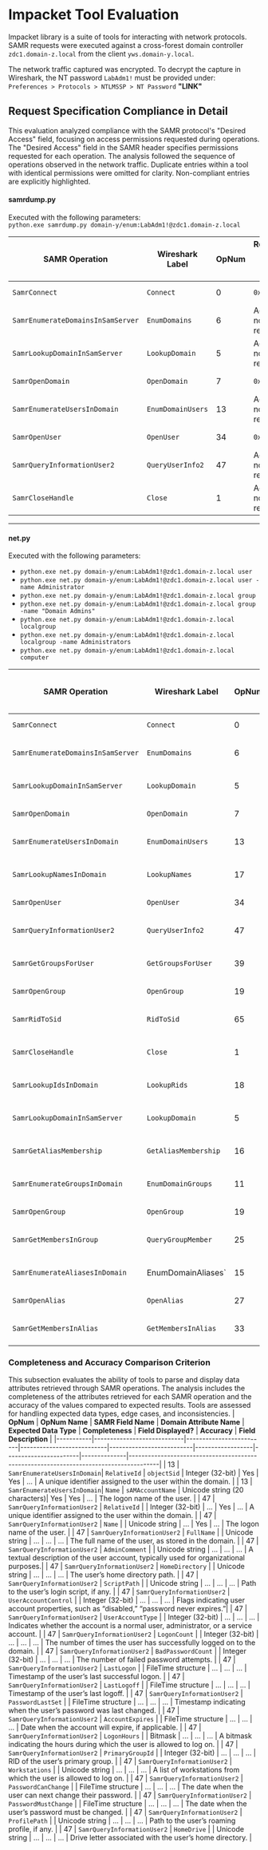 # Impacket Tool Evaluation

Impacket library is a suite of tools for interacting with network protocols.  SAMR requests were executed against a cross-forest domain controller `zdc1.domain-z.local` from the client `yws.domain-y.local`.

The network traffic captured was encrypted. To decrypt the capture in Wireshark, the NT password `LabAdm1!` must be provided under:  
`Preferences > Protocols > NTLMSSP > NT Password`
**"LINK"**

## Request Specification Compliance in Detail

This evaluation analyzed compliance with the SAMR protocol's "Desired Access" field, focusing on access permissions requested during operations. The "Desired Access" field in the SAMR header specifies permissions requested for each operation.
The analysis followed the sequence of operations observed in the network traffic. Duplicate entries within a tool with identical permissions were omitted for clarity. Non-compliant entries are explicitly highlighted.

#### samrdump.py

Executed with the following parameters:  
`python.exe samrdump.py domain-y/enum:LabAdm1!@zdc1.domain-z.local`

| **SAMR Operation**  | **Wireshark Label** | **OpNum** | **Requested Access Rights (Hex)** | **Rights Description**  | **Required for Operation?** | **Compliance with Requested Access** |
|---------------------|---------------------|-----------|-----------------------------------|-------------------------|-----------------------------|--------------------------------------|
| `SamrConnect`       | `Connect`           | 0         | `0x02000000`     | **`MAXIMUM_ALLOWED` (``0x02000000``)**   | No                          | Not Compliant                        |
| `SamrEnumerateDomainsInSamServer` | `EnumDomains`| 6  | Access not requested               | N/A                    | N/A                         | N/A                                  |
| `SamrLookupDomainInSamServer`     | `LookupDomain`    | 5   | Access not requested         | N/A                    | N/A                         | N/A                                  |
| `SamrOpenDomain`    | `OpenDomain`        | 7         | `0x02000000`     | **`MAXIMUM_ALLOWED` (``0x02000000``)**   | No                          | Not Compliant                        |
| `SamrEnumerateUsersInDomain` | `EnumDomainUsers` | 13 | Access not requested               | N/A                    | N/A                         | N/A                                  |
| `SamrOpenUser`      | `OpenUser`          | 34        | `0x02000000`     | **`MAXIMUM_ALLOWED` (``0x02000000``)**   | No                          | Not Compliant                        |
| `SamrQueryInformationUser2` | `QueryUserInfo2` | 47   | Access not requested               | N/A                    | N/A                         | N/A                                  |
| `SamrCloseHandle` | `Close` | 1                       | Access not requested               | N/A                    | N/A                         | N/A                                  |

---


#### net.py

Executed with the following parameters:  
- `python.exe net.py domain-y/enum:LabAdm1!@zdc1.domain-z.local user`
- `python.exe net.py domain-y/enum:LabAdm1!@zdc1.domain-z.local user -name Administrator`
- `python.exe net.py domain-y/enum:LabAdm1!@zdc1.domain-z.local group`
- `python.exe net.py domain-y/enum:LabAdm1!@zdc1.domain-z.local group -name "Domain Admins"`
- `python.exe net.py domain-y/enum:LabAdm1!@zdc1.domain-z.local localgroup`
- `python.exe net.py domain-y/enum:LabAdm1!@zdc1.domain-z.local localgroup -name Administrators`
- `python.exe net.py domain-y/enum:LabAdm1!@zdc1.domain-z.local computer`

| **SAMR Operation**  | **Wireshark Label** | **OpNum** | **Requested Access Rights (Hex)** | **Rights Description**  | **Required for Operation?** | **Compliance with Requested Access** |
|---------------------|---------------------|-----------|-----------------------------------|-------------------------|-----------------------------|--------------------------------------|
| `SamrConnect`       | `Connect`           | 0         | `0x02000000`     | **`MAXIMUM_ALLOWED` (``0x02000000``)**   | No                          | Not Compliant                        |
| `SamrEnumerateDomainsInSamServer` | `EnumDomains`| 6  | Access not requested               | N/A                    | N/A                         | N/A                                  |
| `SamrLookupDomainInSamServer`     | `LookupDomain`    | 5   | Access not requested         | N/A                    | N/A                         | N/A                                  |
| `SamrOpenDomain`    | `OpenDomain`        | 7         | `0x02000000`     | **`MAXIMUM_ALLOWED` (``0x02000000``)**   | No                          | Not Compliant                        |
| `SamrEnumerateUsersInDomain` | `EnumDomainUsers` | 13 | Access not requested               | N/A                    | N/A                         | N/A                                  |
| `SamrLookupNamesInDomain`    | `LookupNames`     | 17 | Access not requested               | N/A                    | N/A                         | N/A                                  |
| `SamrOpenUser`      | `OpenUser`          | 34        | `0x02000000`     | **`MAXIMUM_ALLOWED` (``0x02000000``)**   | No                          | Not Compliant                        |
| `SamrQueryInformationUser2` | `QueryUserInfo2` | 47   | Access not requested               | N/A                    | N/A                         | N/A                                  |
| `SamrGetGroupsForUser` | `GetGroupsForUser` | 39      | Access not requested               | N/A                    | N/A                         | N/A                                  |
| `SamrOpenGroup`        | `OpenGroup`        | 19      | `0x02000000`     | **`MAXIMUM_ALLOWED` (``0x02000000``)**   | No                          | Not Compliant                        |
| `SamrRidToSid`         | `RidToSid`         | 65      | Access not requested               | N/A                    | N/A                         | N/A                                  |
| `SamrCloseHandle` | `Close` | 1                       | Access not requested               | N/A                    | N/A                         | N/A                                  |
| `SamrLookupIdsInDomain` | `LookupRids`      |  18     | Access not requested               | N/A                    | N/A                         | N/A                                  |
| `SamrLookupDomainInSamServer` | `LookupDomain` | 5    | Access not requested               | N/A                    | N/A                         | N/A                                  |
| `SamrGetAliasMembership` | `GetAliasMembership` | 16  | Access not requested               | N/A                    | N/A                         | N/A                                  |
| `SamrEnumerateGroupsInDomain`|`EnumDomainGroups`| 11  | Access not requested               | N/A                    | N/A                         | N/A                                  |
| `SamrOpenGroup`             | `OpenGroup`       | 19  | `0x02000000`     | **`MAXIMUM_ALLOWED` (``0x02000000``)**   | No                          | Not Compliant                        |
| `SamrGetMembersInGroup`     | `QueryGroupMember`  | 25| Access not requested               | N/A                    | N/A                         | N/A                                  |
| `SamrEnumerateAliasesInDomain`| EnumDomainAliases`| 15| Access not requested               | N/A                    | N/A                         | N/A                                  |
| `SamrOpenAlias`   | `OpenAlias`            | 27       | `0x02000000`     | **`MAXIMUM_ALLOWED` (``0x02000000``)**   | No                          | Not Compliant                        |
| `SamrGetMembersInAlias` | `GetMembersInAlias`| 33     | Access not requested               | N/A                    | N/A                         | N/A                                  |

### Completeness and Accuracy Comparison Criterion

This subsection evaluates the ability of tools to parse and display data attributes retrieved through SAMR operations. The analysis includes the completeness of the attributes retrieved for each SAMR operation and the accuracy of the values compared to expected results. Tools are assessed for handling expected data types, edge cases, and inconsistencies.
| **OpNum** | **OpNum Name**             | **SAMR Field Name**     | **Domain Attribute Name** | **Expected Data Type**   | **Completeness** | **Field Displayed?** | **Accuracy** | **Field Description**                                                                 |
|-----------|----------------------------|-------------------------|---------------------------|--------------------------|------------------|-----------------------|--------------|---------------------------------------------------------------------------------------|
| 13        | `SamrEnumerateUsersInDomain`| `RelativeId`           | `objectSid`               | Integer (32-bit)         | Yes              | Yes                   | ...          | A unique identifier assigned to the user within the domain.                          |
| 13        | `SamrEnumerateUsersInDomain`| `Name`                 | `sAMAccountName`          | Unicode string (20 characters)| Yes         | Yes                   | ...          | The logon name of the user.                                                          |
| 47        | `SamrQueryInformationUser2` | `RelativeId`           |                           | Integer (32-bit)         | ...              | Yes                   | ...          | A unique identifier assigned to the user within the domain.                          |
| 47        | `SamrQueryInformationUser2` | `Name`                 |                           | Unicode string           | ...              | Yes                   | ...          | The logon name of the user.                                                          |
| 47        | `SamrQueryInformationUser2` | `FullName`             |                           | Unicode string           | ...              | ...                   | ...          | The full name of the user, as stored in the domain.                                  |
| 47        | `SamrQueryInformationUser2` | `AdminComment`         |                           | Unicode string           | ...              | ...                   | ...          | A textual description of the user account, typically used for organizational purposes.|
| 47        | `SamrQueryInformationUser2` | `HomeDirectory`        |                           | Unicode string           | ...              | ...                   | ...          | The user’s home directory path.                                                      |
| 47        | `SamrQueryInformationUser2` | `ScriptPath`           |                           | Unicode string           | ...              | ...                   | ...          | Path to the user’s login script, if any.                                             |
| 47        | `SamrQueryInformationUser2` | `UserAccountControl`   |                           | Integer (32-bit)         | ...              | ...                   | ...          | Flags indicating user account properties, such as “disabled,” “password never expires.”|
| 47        | `SamrQueryInformationUser2` | `UserAccountType`      |                           | Integer (32-bit)         | ...              | ...                   | ...          | Indicates whether the account is a normal user, administrator, or a service account. |
| 47        | `SamrQueryInformationUser2` | `LogonCount`           |                           | Integer (32-bit)         | ...              | ...                   | ...          | The number of times the user has successfully logged on to the domain.               |
| 47        | `SamrQueryInformationUser2` | `BadPasswordCount`     |                           | Integer (32-bit)         | ...              | ...                   | ...          | The number of failed password attempts.                                              |
| 47        | `SamrQueryInformationUser2` | `LastLogon`            |                           | FileTime structure       | ...              | ...                   | ...          | Timestamp of the user’s last successful logon.                                       |
| 47        | `SamrQueryInformationUser2` | `LastLogoff`           |                           | FileTime structure       | ...              | ...                   | ...          | Timestamp of the user’s last logoff.                                                 |
| 47        | `SamrQueryInformationUser2` | `PasswordLastSet`      |                           | FileTime structure       | ...              | ...                   | ...          | Timestamp indicating when the user’s password was last changed.                      |
| 47        | `SamrQueryInformationUser2` | `AccountExpires`       |                           | FileTime structure       | ...              | ...                   | ...          | Date when the account will expire, if applicable.                                    |
| 47        | `SamrQueryInformationUser2` | `LogonHours`           |                           | Bitmask                  | ...              | ...                   | ...          | A bitmask indicating the hours during which the user is allowed to log on.           |
| 47        | `SamrQueryInformationUser2` | `PrimaryGroupId`       |                           | Integer (32-bit)         | ...              | ...                   | ...          | RID of the user’s primary group.                                                     |
| 47        | `SamrQueryInformationUser2` | `Workstations`         |                           | Unicode string           | ...              | ...                   | ...          | A list of workstations from which the user is allowed to log on.                     |
| 47        | `SamrQueryInformationUser2` | `PasswordCanChange`    |                           | FileTime structure       | ...              | ...                   | ...          | The date when the user can next change their password.                               |
| 47        | `SamrQueryInformationUser2` | `PasswordMustChange`   |                           | FileTime structure       | ...              | ...                   | ...          | The date when the user’s password must be changed.                                   |
| 47        | `SamrQueryInformationUser2` | `ProfilePath`          |                           | Unicode string           | ...              | ...                   | ...          | Path to the user’s roaming profile, if any.                                          |
| 47        | `SamrQueryInformationUser2` | `HomeDrive`            |                           | Unicode string           | ...              | ...                   | ...          | Drive letter associated with the user’s home directory.                              |


